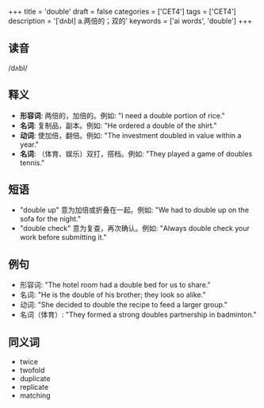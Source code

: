 +++
title = 'double'
draft = false
categories = ['CET4']
tags = ['CET4']
description = '[ˈdʌbl] a.两倍的；双的'
keywords = ['ai words', 'double']
+++

## 读音
/dʌbl/

## 释义
- **形容词**: 两倍的，加倍的。例如: "I need a double portion of rice."
- **名词**: 复制品，副本。例如: "He ordered a double of the shirt."
- **动词**: 使加倍，翻倍。例如: "The investment doubled in value within a year."
- **名词**: （体育、娱乐）双打，搭档。例如: "They played a game of doubles tennis."

## 短语
- "double up" 意为加倍或折叠在一起。例如: "We had to double up on the sofa for the night."
- "double check" 意为复查，再次确认。例如: "Always double check your work before submitting it."

## 例句
- 形容词: "The hotel room had a double bed for us to share."
- 名词: "He is the double of his brother; they look so alike."
- 动词: "She decided to double the recipe to feed a larger group."
- 名词（体育）: "They formed a strong doubles partnership in badminton."

## 同义词
- twice
- twofold
- duplicate
- replicate
- matching
